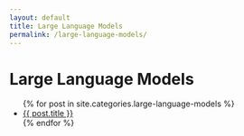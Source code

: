 ```yaml
---
layout: default
title: Large Language Models
permalink: /large-language-models/
---
```


# Large Language Models

<ul>
  {% for post in site.categories.large-language-models %}
    <li><a href="{{ post.url | relative_url }}">{{ post.title }}</a></li>
  {% endfor %}
</ul>
